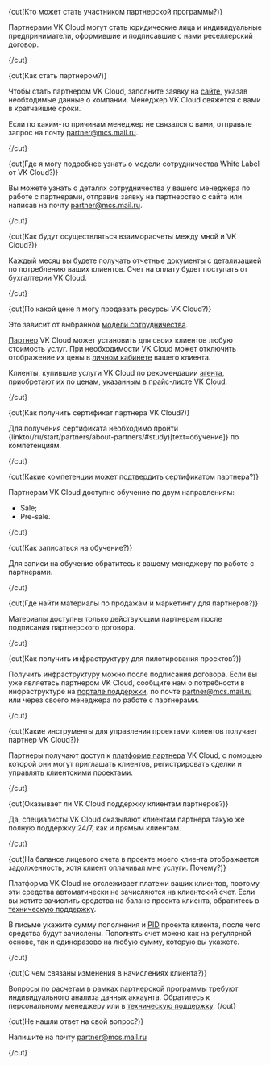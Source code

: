
{cut(Кто может стать участником партнерской программы?)}

Партнерами VK Cloud могут стать юридические лица и индивидуальные предприниматели, оформившие и подписавшие с нами реселлерский договор.

{/cut}

{cut(Как стать партнером?)}

Чтобы стать партнером VK Cloud, заполните заявку на [сайте](https://cloud.vk.com/partner), указав необходимые данные о компании. Менеджер VK Cloud свяжется с вами в кратчайшие сроки.

Если по каким-то причинам менеджер не связался с вами, отправьте запрос на почту [partner@mcs.mail.ru](mailto:partner@mcs.mail.ru).

{/cut}

{cut(Где я могу подробнее узнать о модели сотрудничества White Label от VK Cloud?)}

Вы можете узнать о деталях сотрудничества у вашего менеджера по работе с партнерами, отправив заявку на партнерство с сайта или написав на почту [partner@mcs.mail.ru](mailto:partner@mcs.mail.ru).

{/cut}

{cut(Как будут осуществляться взаиморасчеты между мной и VK Cloud?)}

Каждый месяц вы будете получать отчетные документы с детализацией по потреблению
ваших клиентов. Счет на оплату будет поступать от бухгалтерии VK Cloud.

{/cut}

{cut(По какой цене я могу продавать ресурсы VK Cloud?)}

Это зависит от выбранной [модели сотрудничества](/ru/start/partners/cooperation-models).

[Партнер](/ru/start/partners/cooperation-models#partner) VK Cloud может установить для своих клиентов любую стоимость услуг. При необходимости VK Cloud может отключить отображение их цены в [личном кабинете](/ru/tools-for-using-services/partner-platform/concepts/client-account) вашего клиента.

Клиенты, купившие услуги VK Cloud по рекомендации [агента](/ru/start/partners/cooperation-models#agent), приобретают их по ценам, указанным в [прайс-листе](https://cloud.vk.com/pricelist) VK Cloud.

{/cut}

{cut(Как получить сертификат партнера VK Cloud?)}

Для получения сертификата необходимо пройти {linkto(/ru/start/partners/about-partners/#study)[text=обучение]} по компетенциям.

{/cut}

{cut(Какие компетенции может подтвердить сертификатом партнера?)}

Партнерам VK Cloud доступно обучение по двум направлениям:

- Sale;
- Pre-sale.

{/cut}

{cut(Как записаться на обучение?)}

Для записи на обучение обратитесь к вашему менеджеру по работе с партнерами.

{/cut}

{cut(Где найти материалы по продажам и маркетингу для партнеров?)}

Материалы доступны только действующим партнерам после подписания партнерского договора.

{/cut}

{cut(Как получить инфраструктуру для пилотирования проектов?)}

Получить инфраструктуру можно после подписания договора. Если вы уже являетесь партнером VK Cloud, сообщите нам о потребности в инфраструктуре на [портале поддержки](https://support.mcs.mail.ru), по почте [partner@mcs.mail.ru](mailto:partner@mcs.mail.ru) или через своего менеджера по работе с партнерами.

{/cut}

{cut(Какие инструменты для управления проектами клиентов получает партнер VK Cloud?)}

Партнеры получают доступ к [платформе партнера](/ru/tools-for-using-services/partner-platform) VK Cloud, с помощью которой они могут приглашать клиентов, регистрировать сделки и управлять клиентскими проектами.

{/cut}

{cut(Оказывает ли VK Cloud поддержку клиентам партнеров?)}

Да, специалисты VK Cloud оказывают клиентам партнера такую же полную поддержку 24/7, как и прямым клиентам.

{/cut}

{cut(На балансе лицевого счета в проекте моего клиента отображается задолженность, хотя клиент оплачивал мне услуги. Почему?)}

Платформа VK Cloud не отслеживает платежи ваших клиентов, поэтому эти средства автоматически не зачисляются на клиентский счет. Если вы хотите зачислить средства на баланс проекта клиента, обратитесь в [техническую поддержку](/ru/contacts).

В письме укажите сумму пополнения и [PID](/ru/tools-for-using-services/partner-platform/instructions/client-management/client-information#prosmotr_spiska_proektov_klienta) проекта клиента, после чего средства будут зачислены. Пополнять счет можно как на регулярной основе, так и единоразово на любую сумму, которую вы укажете.

{/cut}

{cut(С чем связаны изменения в начислениях клиента?)}

Вопросы по расчетам в рамках партнерской программы требуют индивидуального анализа данных аккаунта. Обратитесь к персональному менеджеру или в [техническую поддержку](/ru/contacts).
{/cut}

{cut(Не нашли ответ на свой вопрос?)}

Напишите на почту [partner@mcs.mail.ru](mailto:partner@mcs.mail.ru)

{/cut}
